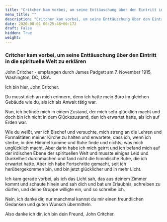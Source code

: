 ```yaml
---
title: "Critcher kam vorbei, um seine Enttäuschung über den Eintritt in die spirituelle Welt zu erklären"
menu_title: ""
description: "Critcher kam vorbei, um seine Enttäuschung über den Eintritt in die spirituelle Welt zu erklären"
date: 2020-08-01 06:25:48+00:172
draft: False
hidden: True
weight:
---
```

### Critcher kam vorbei, um seine Enttäuschung über den Eintritt in die spirituelle Welt zu erklären

John Critcher - empfangen durch James Padgett am 7. November 1915, Washington, DC, USA.

Ich bin hier, John Critcher.

Du musst dich an mich erinnern, denn ich hatte mein Büro im gleichen Gebäude wie du, als ich als Anwalt tätig war.

Nun, ich befinde mich in einem Zustand, der mich sehr glücklich macht und doch bin ich nicht in dem Glückszustand, den ich erwartet hätte, als ich auf Erden war.

Wie du weißt, war ich Bischof und versuchte, mich streng an die Lehren und Formalitäten meiner Kirche zu halten und erwartete, dass ich, wenn ich sterbe, in den Himmel komme und Ruhe finde und nichts, was mich unglücklich macht. Aber darin habe ich mich geirrt und ich befand mich auf der irdischen Ebene der spirituellen Welt und musste einiges Leid und Dunkelheit durchmachen und fand nicht die himmlische Ruhe, die ich erwartet hatte. Aber ich habe Fortschritte gemacht, seit ich herübergekommen bin, und bin jetzt glücklicher und in mehr Licht.

Ich kam gerade vorbei, als ich das Licht sah, das aus deinem Zimmer kommt und schaute hinein und sah dich und bat um Erlaubnis, schreiben zu dürfen, und deine Gruppe willigte ein, und so schreibe ich.

Nein, ich danke dir, nur manchmal kannst du mir einen freundlichen Gedanken und guten Wunsch übermitteln.

Also danke ich dir, ich bin dein Freund, John Critcher.

